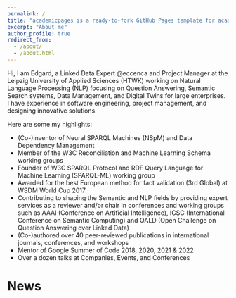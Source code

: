 ```yaml
---
permalink: /
title: "academicpages is a ready-to-fork GitHub Pages template for academic personal websites"
excerpt: "About me"
author_profile: true
redirect_from: 
  - /about/
  - /about.html
---
```


Hi, I am Edgard, a Linked Data Expert @eccenca and Project Manager at the Leipzig University of Applied Sciences (HTWK) working on Natural Language Processing (NLP) focusing on Question Answering, Semantic Search systems, Data Management, and Digital Twins for large enterprises. 
I have experience in software engineering, project management, and designing innovative solutions. 

Here are some my highlights:
* (Co-)inventor of Neural SPARQL Machines (NSpM) and Data Dependency Management
* Member of the W3C Reconciliation and Machine Learning Schema working groups
* Founder of W3C SPARQL Protocol and RDF Query Language for Machine Learning (SPARQL-ML) working group
* Awarded for the best European method for fact validation (3rd Global) at WSDM World Cup 2017
* Contributing to shaping the Semantic and NLP fields by providing expert services as a reviewer and/or chair in conferences and working groups such as AAAI (Conference on Artificial Intelligence), ICSC (International Conference on Semantic Computing) and QALD (Open Challenge on Question Answering over Linked Data)
* (Co-)authored over 40 peer-reviewed publications in international journals, conferences, and workshops
* Mentor of Google Summer of Code 2018, 2020, 2021 & 2022
* Over a dozen talks at Companies, Events, and Conferences

News
======

